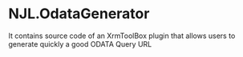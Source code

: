 # NJL.OdataGenerator
It contains source code of an XrmToolBox plugin that allows users to generate quickly a good ODATA Query URL
